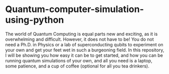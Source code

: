 # Quantum-computer-simulation-using-python

The world of Quantum Computing is equal parts new and exciting, as it is overwhelming and difficult.
However, it does not have to be! You do not need a Ph.D. in Physics or a lab of superconducting qubits to experiment on your own and get your feet wet in such a burgeoning field.
In this repository, I will be showing you how easy it can be to get started, and how you can be running quantum simulations of your own, and all you need is a laptop, some patience,
and a cup of coffee (optional for all you tea drinkers).
